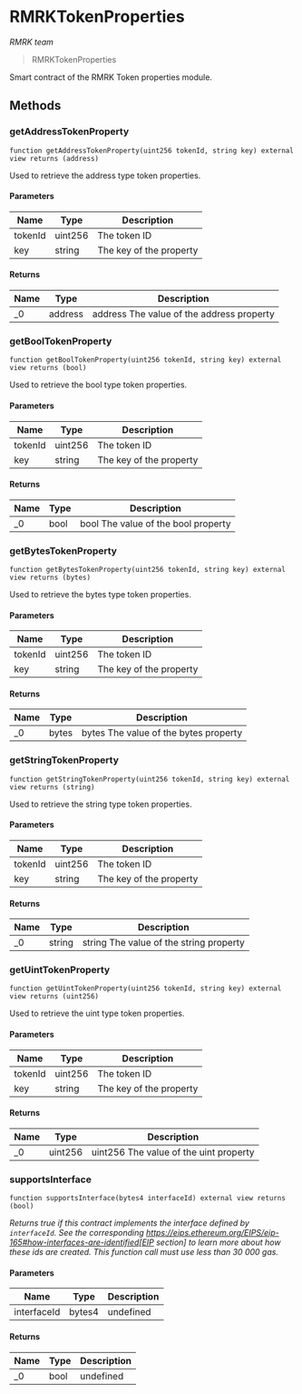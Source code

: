 # RMRKTokenProperties

*RMRK team*

> RMRKTokenProperties

Smart contract of the RMRK Token properties module.



## Methods

### getAddressTokenProperty

```solidity
function getAddressTokenProperty(uint256 tokenId, string key) external view returns (address)
```

Used to retrieve the address type token properties.



#### Parameters

| Name | Type | Description |
|---|---|---|
| tokenId | uint256 | The token ID |
| key | string | The key of the property |

#### Returns

| Name | Type | Description |
|---|---|---|
| _0 | address | address The value of the address property |

### getBoolTokenProperty

```solidity
function getBoolTokenProperty(uint256 tokenId, string key) external view returns (bool)
```

Used to retrieve the bool type token properties.



#### Parameters

| Name | Type | Description |
|---|---|---|
| tokenId | uint256 | The token ID |
| key | string | The key of the property |

#### Returns

| Name | Type | Description |
|---|---|---|
| _0 | bool | bool The value of the bool property |

### getBytesTokenProperty

```solidity
function getBytesTokenProperty(uint256 tokenId, string key) external view returns (bytes)
```

Used to retrieve the bytes type token properties.



#### Parameters

| Name | Type | Description |
|---|---|---|
| tokenId | uint256 | The token ID |
| key | string | The key of the property |

#### Returns

| Name | Type | Description |
|---|---|---|
| _0 | bytes | bytes The value of the bytes property |

### getStringTokenProperty

```solidity
function getStringTokenProperty(uint256 tokenId, string key) external view returns (string)
```

Used to retrieve the string type token properties.



#### Parameters

| Name | Type | Description |
|---|---|---|
| tokenId | uint256 | The token ID |
| key | string | The key of the property |

#### Returns

| Name | Type | Description |
|---|---|---|
| _0 | string | string The value of the string property |

### getUintTokenProperty

```solidity
function getUintTokenProperty(uint256 tokenId, string key) external view returns (uint256)
```

Used to retrieve the uint type token properties.



#### Parameters

| Name | Type | Description |
|---|---|---|
| tokenId | uint256 | The token ID |
| key | string | The key of the property |

#### Returns

| Name | Type | Description |
|---|---|---|
| _0 | uint256 | uint256 The value of the uint property |

### supportsInterface

```solidity
function supportsInterface(bytes4 interfaceId) external view returns (bool)
```



*Returns true if this contract implements the interface defined by `interfaceId`. See the corresponding https://eips.ethereum.org/EIPS/eip-165#how-interfaces-are-identified[EIP section] to learn more about how these ids are created. This function call must use less than 30 000 gas.*

#### Parameters

| Name | Type | Description |
|---|---|---|
| interfaceId | bytes4 | undefined |

#### Returns

| Name | Type | Description |
|---|---|---|
| _0 | bool | undefined |





